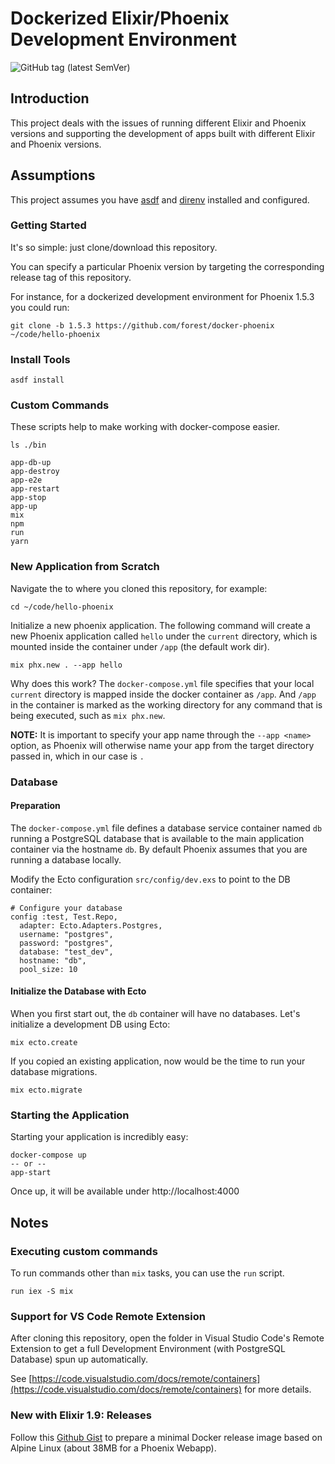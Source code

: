 # Dockerized Elixir/Phoenix Development Environment

![GitHub tag (latest SemVer)](https://img.shields.io/github/v/tag/forest/docker-phoenix)

## Introduction

This project deals with the issues of running different Elixir and Phoenix versions and supporting the development of
apps built with different Elixir and Phoenix versions.

## Assumptions

This project assumes you have [asdf](https://asdf-vm.com/) and [direnv](https://direnv.net/) installed and configured.

### Getting Started

It's so simple: just clone/download this repository.

You can specify a particular Phoenix version by targeting the corresponding release tag of this repository.

For instance, for a dockerized development environment for Phoenix 1.5.3 you could run:

```
git clone -b 1.5.3 https://github.com/forest/docker-phoenix ~/code/hello-phoenix
```

### Install Tools

```
asdf install
```

### Custom Commands

These scripts help to make working with docker-compose easier.

```
ls ./bin

app-db-up
app-destroy
app-e2e
app-restart
app-stop
app-up
mix
npm
run
yarn
```

### New Application from Scratch

Navigate the to where you cloned this repository, for example:

```
cd ~/code/hello-phoenix
```

Initialize a new phoenix application. The following command will create a new Phoenix application called `hello` under
the `current` directory, which is mounted inside the container under `/app` (the default work dir).

```
mix phx.new . --app hello
```

Why does this work? The `docker-compose.yml` file specifies that your local `current` directory is mapped inside the
docker container as `/app`. And `/app` in the container is marked as the working directory for any command that is being
executed, such as `mix phx.new`.

**NOTE:** It is important to specify your app name through the `--app <name>` option, as Phoenix will otherwise name
your app from the target directory passed in, which in our case is `.`

### Database

#### Preparation

The `docker-compose.yml` file defines a database service container named `db` running a PostgreSQL database that is
available to the main application container via the hostname `db`. By default Phoenix assumes that you are running a
database locally.

Modify the Ecto configuration `src/config/dev.exs` to point to the DB container:

```
# Configure your database
config :test, Test.Repo,
  adapter: Ecto.Adapters.Postgres,
  username: "postgres",
  password: "postgres",
  database: "test_dev",
  hostname: "db",
  pool_size: 10
```

#### Initialize the Database with Ecto

When you first start out, the `db` container will have no databases. Let's initialize a development DB using Ecto:

```
mix ecto.create
```

If you copied an existing application, now would be the time to run your database migrations.

```
mix ecto.migrate
```

### Starting the Application

Starting your application is incredibly easy:

```
docker-compose up
-- or --
app-start
```

Once up, it will be available under http://localhost:4000

## Notes

### Executing custom commands

To run commands other than `mix` tasks, you can use the `run` script.

```
run iex -S mix
```

### Support for VS Code Remote Extension

After cloning this repository, open the folder in Visual Studio Code's Remote Extension to get a full Development
Environment (with PostgreSQL Database) spun up automatically.

See [https://code.visualstudio.com/docs/remote/containers](https://code.visualstudio.com/docs/remote/containers) for
more details.

### New with Elixir 1.9: Releases

Follow this [Github Gist](https://gist.github.com/forest/102f16359828405ce34ca083976986e1) to prepare a minimal Docker
release image based on Alpine Linux (about 38MB for a Phoenix Webapp).
